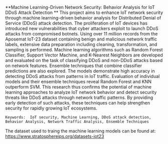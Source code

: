 **Machine Learning-Driven Network Security: Behavior Analysis for IoT DDoS Attack Detection
**
This project aims to enhance IoT network security through machine learning-driven behavior analysis for Distributed Denial of Service (DDoS) attack detection. The proliferation of IoT devices has introduced new vulnerabilities that cyber attackers exploit to launch DDoS attacks from compromised botnets. Using over 11 million records from the Aposemat IoT-23 dataset containing benign and malicious network traffic labels, extensive data preparation including cleaning, transformation, and sampling is performed. Machine learning algorithms such as Random Forest Classifier, Support Vector Machine, and K-Nearest Neighbors are developed and evaluated on the task of classifying DDoS and non-DDoS attacks based on network features. Ensemble techniques that combine classifier predictions are also explored. The models demonstrate high accuracy in detecting DDoS attacks from patterns in IoT traffic. Evaluation of individual models and their ensemble techniques reveal Random Forest and KNN outperform SVM. This research thus confirms the potential of machine learning approaches to analyze IoT network behavior and detect security threats like DDoS attacks through network traffic patterns. By providing early detection of such attacks, these techniques can help strengthen security for rapidly growing IoT ecosystems.

 	Keywords:  IoT security, Machine Learning, DDoS attack detection, Behavior Analysis, Network Traffic Analysis, Ensemble Techniques

The dataset used to traing the machine learning models can be found at: https://www.stratosphereips.org/datasets-iot23
